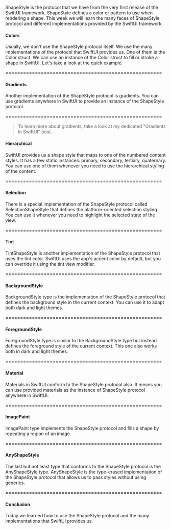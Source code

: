 ShapeStyle is the protocol that we have from the very first release of the SwiftUI framework. ShapeStyle defines a color or pattern to use when rendering a shape. This week we will learn the many faces of ShapeStyle protocol and different implementations provided by the SwiftUI framework.

#### Colors
Usually, we don't use the ShapeStyle protocol itself. We use the many implementations of the protocol that SwiftUI provides us. One of them is the Color struct. We can use an instance of the Color struct to fill or stroke a shape in SwiftUI. Let's take a look at the quick example.

=====================================================

#### Gradients
Another implementation of the ShapeStyle protocol is gradients. You can use gradients anywhere in SwiftUI to provide an instance of the ShapeStyle protocol.

=====================================================

> To learn more about gradients, take a look at my dedicated "Gradients in SwiftUI" post.

#### Hierarchical
SwiftUI provides us a shape style that maps to one of the numbered content styles. It has a few static instances: primary, secondary, tertiary, quaternary. You can use one of them whenever you need to use the hierarchical styling of the content.

=====================================================

#### Selection
There is a special implementation of the ShapeStyle protocol called SelectionShapeStyle that defines the platform-oriented selection styling.
You can use it whenever you need to highlight the selected state of the view.

=====================================================

#### Tint
TintShapeStyle is another implementation of the ShapeStyle protocol that uses the tint color. SwiftUI uses the app's accent color by default, but you can override it using the tint view modifier.

=====================================================

#### BackgroundStyle
BackgroundStyle type is the implementation of the ShapeStyle protocol that defines the background style in the current context. You can use it to adapt both dark and light themes.

=====================================================

#### ForegroundStyle
ForegroundStyle type is similar to the BackgroundStyle type but instead defines the foreground style of the current context. This one also works both in dark and light themes.

=====================================================

#### Material
Materials in SwiftUI conform to the ShapeStyle protocol also. It means you can use provided materials as the instance of ShapeStyle protocol anywhere in SwiftUI.

=====================================================

#### ImagePaint
ImagePaint type implements the ShapeStyle protocol and fills a shape by repeating a region of an image.

=====================================================

#### AnyShapeStyle
The last but not least type that conforms to the ShapeStyle protocol is the AnyShapeStyle type. AnyShapeStyle is the type-erased implementation of the ShapeStyle protocol that allows us to pass styles without using generics.

=====================================================

#### Conclusion
Today we learned how to use the ShapeStyle protocol and the many implementations that SwiftUI provides us.
